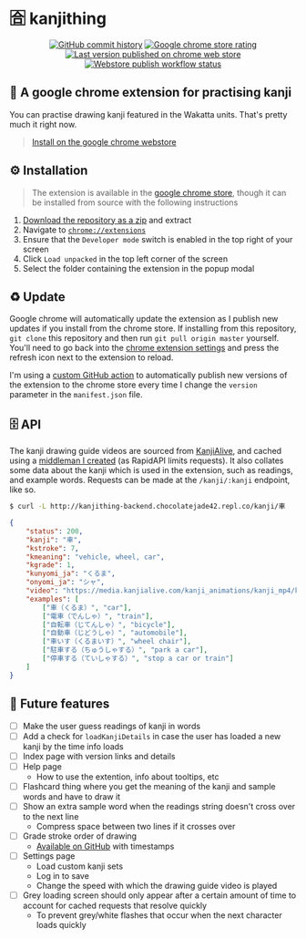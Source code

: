 
# :u5408: kanjithing
<div align="center">
    <a href="https://github.com/aiden2480/kanjithing/commits"><img src="https://img.shields.io/github/last-commit/aiden2480/kanjithing?color=red" title="GitHub commit history" /></a>
    <a href="https://chrome.google.com/webstore/detail/kanjithing/nccfelhkfpbnefflolffkclhenplhiab/reviews"><img src="https://img.shields.io/chrome-web-store/rating/nccfelhkfpbnefflolffkclhenplhiab?color=orange" title="Google chrome store rating" /></a>
    <a href="https://chrome.google.com/webstore/detail/kanjithing/nccfelhkfpbnefflolffkclhenplhiab"><img src="https://img.shields.io/chrome-web-store/v/nccfelhkfpbnefflolffkclhenplhiab?color=yellow" title="Last version published on chrome web store" /></a>
    <a href="https://github.com/aiden2480/kanjithing/actions/workflows/updatewebstore.yml"><img src="https://img.shields.io/github/workflow/status/aiden2480/kanjithing/Publish%20to%20chrome%20webstore?label=Publish%20workflow&color=green" title="Webstore publish workflow status" /></a>
</div>

## :shrug: A google chrome extension for practising kanji
You can practise drawing kanji featured in the Wakatta units. That's pretty much it right now.
> [Install on the google chrome webstore](https://chrome.google.com/webstore/detail/kanjithing/nccfelhkfpbnefflolffkclhenplhiab)

## :gear: Installation
> The extension is available in the [google chrome store](https://chrome.google.com/webstore/detail/nccfelhkfpbnefflolffkclhenplhiab), though it can be installed from source with the following instructions

1. [Download the repository as a zip](https://github.com/aiden2480/kanjithing/zipball/main) and extract
2. Navigate to [`chrome://extensions`](chrome://extensions)
3. Ensure that the `Developer mode` switch is enabled in the top right of your screen
4. Click `Load unpacked` in the top left corner of the screen
5. Select the folder containing the extension in the popup modal

## :recycle: Update
Google chrome will automatically update the extension as I publish new updates if you install from the chrome store.
If installing from this repository, `git clone` this repository and then run `git pull origin master` yourself.
You'll need to go back into the [chrome extension settings](chrome://extensions) and press the refresh icon next to the extension to reload.

I'm using a [custom GitHub action](.github/workflows/updatewebstore.yml) to automatically publish new versions of the extension to the chrome store every time I change the `version` parameter in the `manifest.json` file.

## :file_cabinet: API
The kanji drawing guide videos are sourced from [KanjiAlive](https://app.kanjialive.com/api/docs), and cached using a [middleman I created](https://replit.com/@chocolatejade42/kanjithing-backend) (as RapidAPI limits requests).
It also collates some data about the kanji which is used in the extension, such as readings, and example words.
Requests can be made at the `/kanji/:kanji` endpoint, like so.

```bash
$ curl -L http://kanjithing-backend.chocolatejade42.repl.co/kanji/車
```
```json
{
    "status": 200,
    "kanji": "車",
    "kstroke": 7,
    "kmeaning": "vehicle, wheel, car",
    "kgrade": 1,
    "kunyomi_ja": "くるま",
    "onyomi_ja": "シャ",
    "video": "https://media.kanjialive.com/kanji_animations/kanji_mp4/kuruma_00.mp4",
    "examples": [
        ["車（くるま）", "car"],
        ["電車（でんしゃ）", "train"],
        ["自転車（じてんしゃ）", "bicycle"],
        ["自動車（じどうしゃ）", "automobile"],
        ["車いす（くるまいす）", "wheel chair"],
        ["駐車する（ちゅうしゃする）", "park a car"],
        ["停車する（ていしゃする）", "stop a car or train"]
    ]
}
```

## :memo: Future features
- [ ] Make the user guess readings of kanji in words
- [ ] Add a check for `loadKanjiDetails` in case the user has loaded a new kanji by the time info loads
- [ ] Index page with version links and details
- [ ] Help page
    - How to use the extention, info about tooltips, etc
- [ ] Flashcard thing where you get the meaning of the kanji and sample words and have to draw it
- [ ] Show an extra sample word when the readings string doesn't cross over to the next line
    - Compress space between two lines if it crosses over
- [ ] Grade stroke order of drawing
    - [Available on GitHub](https://github.com/kanjialive/kanji-data-media/blob/master/kanji-animations/stroke_timings) with timestamps
- [ ] Settings page
    - Load custom kanji sets
    - Log in to save
    - Change the speed with which the drawing guide video is played
- [ ] Grey loading screen should only appear after a certain amount of time to account for cached requests that resolve quickly
    - To prevent grey/white flashes that occur when the next character loads quickly
